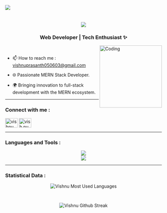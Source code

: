 [![](https://visitcount.itsvg.in/api?id=vishnu563&label=Profile%20Views&color=12&pretty=false)](https://visitcount.itsvg.in)


<h1 align="center">
    <img src="https://readme-typing-svg.herokuapp.com/?font=Righteous&size=35&center=true&vCenter=true&width=500&height=50&duration=7000&lines=Hey+👋,+I'm+Vishnuprasanth+!;" /></h1>

<h3 align="center">Web Developer | Tech Enthusiast ✨</h3>
<img align="right" alt="Coding" width="200" src="https://i.pinimg.com/originals/54/e3/7d/54e37d8074ebcde1d96c77d7b2a7f310.gif">
<br>

- 📫 How to reach me : vishnuprasanth050603@gmail.com
  
- 🌐 Passionate MERN Stack Developer.

- 🌍 Bringing innovation to full-stack development with the MERN ecosystem.

---

<h3 align="left">Connect with me :</h3>
<p align="left">
    <a href="https://www.linkedin.com/in/vishnuprasanth563/">
        <img align="center"
        src="https://raw.githubusercontent.com/rahuldkjain/github-profile-readme-generator/master/src/images/icons/Social/linked-in-alt.svg"
        alt="vishnu" height="30" width="40" /></a>
    <a href="https://instagram.com/vish.nu_56" target="blank">
        <img align="center" src="https://raw.githubusercontent.com/rahuldkjain/github-profile-readme-generator/master/src/images/icons/Social/instagram.svg" alt="vish.nu_56"         height="30" width="40" /></a>
</p>

---

<h3 align="left">Languages and Tools :</h3>
<div align="center">
    <img src="https://skillicons.dev/icons?i=react,javascript,html,css,nodejs,mongodb" /><br/>
    <img src="https://skillicons.dev/icons?i=expressjs,tailwindcss,java,vscode,github,git,postman" /><br>
</div>

---

<h3 align="left">Statistical Data :</h3>
<div align="center" >
<p><img align="center"
    src="https://github-readme-stats.vercel.app/api/top-langs?username=vishnu563&show_icons=true&locale=en&bg_color=0d1117&text_color=ffffff&layout=compact"
    alt="Vishnu Most Used Languages" 
    bg_color=#808080/></p><br/>
<p><img align="center" src="https://github-readme-streak-stats.herokuapp.com/?user=vishnu563&theme=dark&background=0d1117&date_format=M%20j%5B%2C%20Y%5D" alt="Vishnu Github Streak" /></p>
</div>
